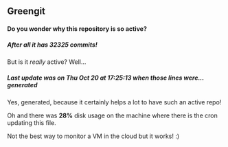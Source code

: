 ## Greengit

#### Do you wonder why this repository is so active?

##### After all it has 32325 commits!

But is it *really* active? Well...

##### Last update was on Thu Oct 20 at 17:25:13 when those lines were... generated

Yes, generated, because it certainly helps a lot to have such an active repo!

Oh and there was **28%** disk usage on the machine
where there is the cron updating this file.

Not the best way to monitor a VM in the cloud but it works! :)
